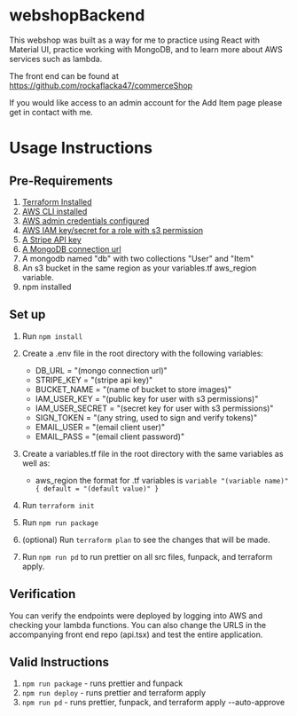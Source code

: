 # webshopBackend

This webshop was built as a way for me to practice using React with Material UI, practice working with MongoDB, and to learn more about AWS services such as lambda.

The front end can be found at https://github.com/rockaflacka47/commerceShop

If you would like access to an admin account for the Add Item page please get in contact with me.

# Usage Instructions

## Pre-Requirements

1. [Terraform Installed](https://developer.hashicorp.com/terraform/tutorials/aws-get-started/install-cli)
2. [AWS CLI installed](https://docs.aws.amazon.com/cli/latest/userguide/getting-started-install.html)
3. [AWS admin credentials configured](https://docs.aws.amazon.com/cli/latest/userguide/getting-started-quickstart.html)
4. [AWS IAM key/secret for a role with s3 permission](https://docs.aws.amazon.com/AmazonRDS/latest/AuroraUserGuide/AuroraMySQL.Integrating.Authorizing.IAM.S3CreatePolicy.html)
5. [A Stripe API key](https://stripe.com/docs/keys)
6. [A MongoDB connection url](https://www.mongodb.com/docs/compass/current/connect/)
7. A mongodb named "db" with two collections "User" and "Item"
8. An s3 bucket in the same region as your variables.tf aws_region variable.
9. npm installed

## Set up

1. Run `npm install`
2. Create a .env file in the root directory with the following variables:
   - DB_URL = "(mongo connection url)"
   - STRIPE_KEY = "(stripe api key)"
   - BUCKET_NAME = "(name of bucket to store images)"
   - IAM_USER_KEY = "(public key for user with s3 permissions)"
   - IAM_USER_SECRET = "(secret key for user with s3 permissions)"
   - SIGN_TOKEN = "(any string, used to sign and verify tokens)"
   - EMAIL_USER = "(email client user)"
   - EMAIL_PASS = "(email client password)"

3. Create a variables.tf file in the root directory with the same variables as well as:
   - aws_region
   the format for .tf variables is 
   `variable "(variable name)" {
       default = "(default value)"
   }`
4. Run `terraform init`
5. Run `npm run package`
5. (optional) Run `terraform plan` to see the changes that will be made.
6. Run `npm run pd` to run prettier on all src files, funpack, and terraform apply.

## Verification

You can verify the endpoints were deployed by logging into AWS and checking your lambda functions. You can also change the URLS in the accompanying front end repo (api.tsx) and test the entire application.

## Valid Instructions

1. `npm run package` - runs prettier and funpack
2. `npm run deploy` - runs prettier and terraform apply
3. `npm run pd` - runs prettier, funpack, and terraform apply --auto-approve
